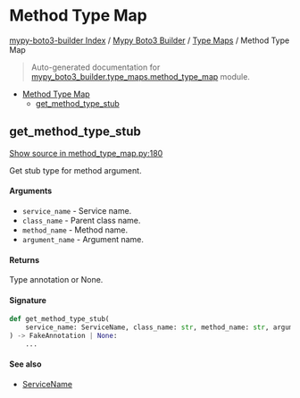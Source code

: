 # Method Type Map

[mypy-boto3-builder Index](../../README.md#mypy-boto3-builder-index) /
[Mypy Boto3 Builder](../index.md#mypy-boto3-builder) /
[Type Maps](./index.md#type-maps) /
Method Type Map

> Auto-generated documentation for [mypy_boto3_builder.type_maps.method_type_map](https://github.com/youtype/mypy_boto3_builder/blob/main/mypy_boto3_builder/type_maps/method_type_map.py) module.

- [Method Type Map](#method-type-map)
  - [get_method_type_stub](#get_method_type_stub)

## get_method_type_stub

[Show source in method_type_map.py:180](https://github.com/youtype/mypy_boto3_builder/blob/main/mypy_boto3_builder/type_maps/method_type_map.py#L180)

Get stub type for method argument.

#### Arguments

- `service_name` - Service name.
- `class_name` - Parent class name.
- `method_name` - Method name.
- `argument_name` - Argument name.

#### Returns

Type annotation or None.

#### Signature

```python
def get_method_type_stub(
    service_name: ServiceName, class_name: str, method_name: str, argument_name: str
) -> FakeAnnotation | None:
    ...
```

#### See also

- [ServiceName](../service_name.md#servicename)


